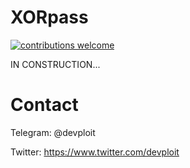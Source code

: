 # XORpass
[![contributions welcome](https://img.shields.io/badge/contributions-welcome-brightgreen.svg?style=flat)](https://github.com/dwyl/esta/issues)

IN CONSTRUCTION...

# Contact
Telegram: @devploit

Twitter: https://www.twitter.com/devploit
